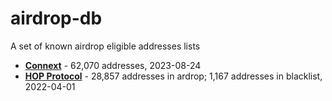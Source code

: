 # airdrop-db
A set of known airdrop eligible addresses lists

* **[Connext](https://github.com/connext/community-sybil-reports/tree/main)** - 62,070 addresses, 2023-08-24
* **[HOP Protocol](https://github.com/hop-protocol/hop-airdrop/tree/master/src/data)** - 28,857 addresses in ardrop; 1,167 addresses in blacklist, 2022-04-01
